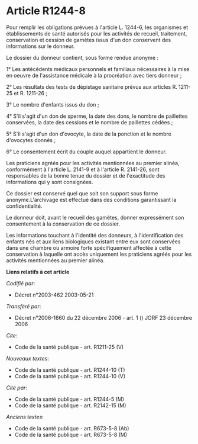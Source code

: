# Article R1244-8

Pour remplir les obligations prévues à l'article L. 1244-6, les organismes et établissements de santé autorisés pour les
activités de recueil, traitement, conservation et cession de gamètes issus d'un don conservent des informations sur le
donneur. 

Le dossier du donneur contient, sous forme rendue anonyme : 

1° Les antécédents médicaux personnels et familiaux nécessaires à la mise en oeuvre de l'assistance médicale à la procréation
avec tiers donneur ; 

2° Les résultats des tests de dépistage sanitaire prévus aux articles R. 1211-25 et R. 1211-26 ; 

3° Le nombre d'enfants issus du don ; 

4° S'il s'agit d'un don de sperme, la date des dons, le nombre de paillettes conservées, la date des cessions et le nombre de
paillettes cédées ; 

5° S'il s'agit d'un don d'ovocyte, la date de la ponction et le nombre d'ovocytes donnés ; 

6° Le consentement écrit du couple auquel appartient le donneur. 

Les praticiens agréés pour les activités mentionnées au premier alinéa, conformément à l'article L. 2141-9 et à l'article R.
2141-26, sont responsables de la bonne tenue du dossier et de l'exactitude des informations qui y sont consignées. 

Ce dossier est conservé quel que soit son support sous forme anonyme.L'archivage est effectué dans des conditions
garantissant la confidentialité. 

Le donneur doit, avant le recueil des gamètes, donner expressément son consentement à la conservation de ce dossier. 

Les informations touchant à l'identité des donneurs, à l'identification des enfants nés et aux liens biologiques existant
entre eux sont conservées dans une chambre ou armoire forte spécifiquement affectée à cette conservation à laquelle ont accès
uniquement les praticiens agréés pour les activités mentionnées au premier alinéa.

**Liens relatifs à cet article**

_Codifié par_:

  - Décret n°2003-462 2003-05-21

_Transféré par_:

  - Décret n°2006-1660 du 22 décembre 2006 - art. 1 () JORF 23 décembre 2006

_Cite_:

  - Code de la santé publique - art. R1211-25 (V)

_Nouveaux textes_:

  - Code de la santé publique - art. R1244-10 (T)
  - Code de la santé publique - art. R1244-10 (V)

_Cité par_:

  - Code de la santé publique - art. R1244-5 (M)
  - Code de la santé publique - art. R2142-15 (M)

_Anciens textes_:

  - Code de la santé publique - art. R673-5-8 (Ab)
  - Code de la santé publique - art. R673-5-8 (M)
